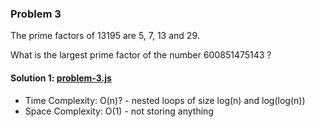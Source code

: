 ### Problem 3
The prime factors of 13195 are 5, 7, 13 and 29.

What is the largest prime factor of the number 600851475143 ?

#### Solution 1: [problem-3.js](./problem-3.js)
* Time Complexity: O(n)? - nested loops of size log(n) and log(log(n))
* Space Complexity: O(1) - not storing anything
